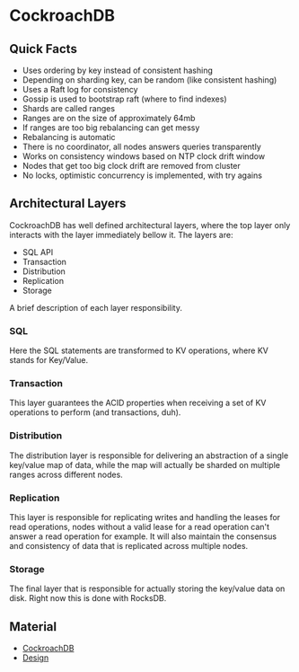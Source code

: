 # CockroachDB

## Quick Facts

* Uses ordering by key instead of consistent hashing
* Depending on sharding key, can be random (like consistent hashing)
* Uses a Raft log for consistency
* Gossip is used to bootstrap raft (where to find indexes)
* Shards are called ranges
* Ranges are on the size of approximately 64mb
* If ranges are too big rebalancing can get messy
* Rebalancing is automatic
* There is no coordinator, all nodes answers queries transparently
* Works on consistency windows based on NTP clock drift window
* Nodes that get too big clock drift are removed from cluster
* No locks, optimistic concurrency is implemented, with try agains

## Architectural Layers

CockroachDB has well defined architectural layers, where the top layer only
interacts with the layer immediately bellow it. The layers are:

- SQL API
- Transaction
- Distribution
- Replication
- Storage

A brief description of each layer responsibility.

### SQL

Here the SQL statements are transformed to KV operations, where KV stands
for Key/Value.

### Transaction

This layer guarantees the ACID properties when receiving
a set of KV operations to perform (and transactions, duh).

### Distribution

The distribution layer is responsible for delivering an abstraction of a single
key/value map of data, while the map will actually be sharded on
multiple ranges across different nodes.

### Replication

This layer is responsible for replicating writes and handling the leases for
read operations, nodes without a valid lease for a read operation can't
answer a read operation for example. It will also maintain the consensus and
consistency of data that is replicated across multiple nodes.

### Storage

The final layer that is responsible for actually storing the key/value data
on disk. Right now this is done with RocksDB.

## Material

* [CockroachDB](http://cs.ulb.ac.be/public/_media/teaching/cockroachdb_2017.pdf)
* [Design](https://www.youtube.com/watch?v=p8aJuk7TJJA)

